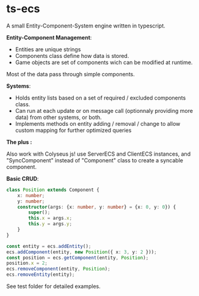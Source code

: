 # ts-ecs
A small Entity-Component-System engine written in typescript.

**Entity-Component Management**:

- Entities are unique strings
- Components class define how data is stored. 
- Game objects are set of components wich can be modified at runtime.

Most of the data pass through simple components. 

**Systems**: 

- Holds entity lists based on a set of required / excluded components class.
- Can run at each update or on message call (optionnaly providing more data) from other systems, or both.
- Implements methods on entity adding / removal / change to allow custom mapping for further optimized queries

**The plus :**

Also work with Colyseus js! use ServerECS and ClientECS instances, and "SyncComponent" instead of "Component" class to create a syncable component.

**Basic CRUD**:

```typescript
class Position extends Component {
    x: number;
    y: number;
    constructor(args: {x: number, y: number} = {x: 0, y: 0}) {
        super();
        this.x = args.x;
        this.y = args.y;
    }
}

const entity = ecs.addEntity();
ecs.addComponent(entity, new Position({ x: 3, y: 2 }));
const position = ecs.getComponent(entity, Position);
position.x = 2;
ecs.removeComponent(entity, Position);
ecs.removeEntity(entity);
```

See test folder for detailed examples. 
